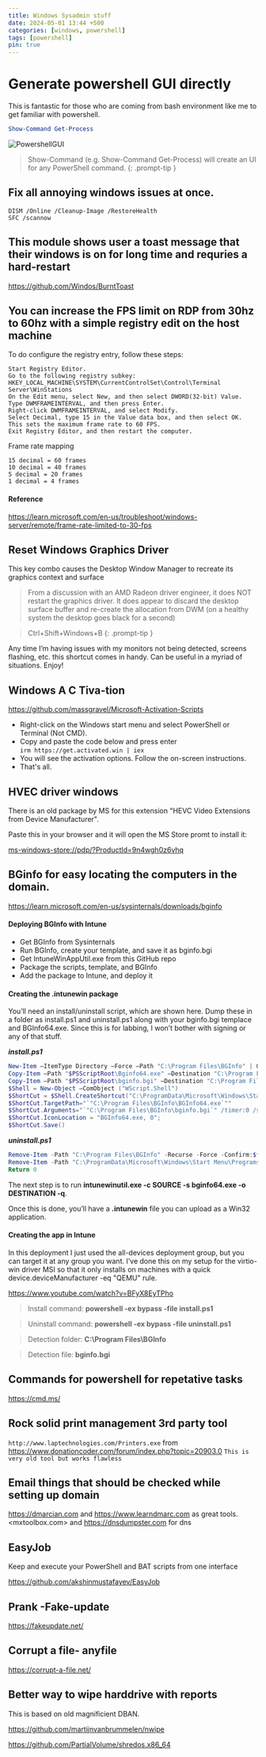 ```yaml
---
title: Windows Sysadmin stuff
date: 2024-05-01 13:44 +500
categories: [windows, powershell]
tags: [powershell]
pin: true
---
```


# Generate powershell GUI directly 

This is fantastic for those who are coming from bash environment like me to get familiar with powershell.

```powershell
Show-Command Get-Process
```
![PowershellGUI](/assets/powershellgui.webp)

> Show-Command <any cmdlet> (e.g. Show-Command Get-Process) will create an UI for any PowerShell command.
{: .prompt-tip }


## Fix all annoying windows issues at once.

```
DISM /Online /Cleanup-Image /RestoreHealth
SFC /scannow
```

## This module shows user a toast message that their windows is on for long time and requries a hard-restart

<https://github.com/Windos/BurntToast>


## You can increase the FPS limit on RDP from 30hz to 60hz with a simple registry edit on the host machine

To do configure the registry entry, follow these steps:

    Start Registry Editor.
    Go to the following registry subkey:
    HKEY_LOCAL_MACHINE\SYSTEM\CurrentControlSet\Control\Terminal Server\WinStations
    On the Edit menu, select New, and then select DWORD(32-bit) Value.
    Type DWMFRAMEINTERVAL, and then press Enter.
    Right-click DWMFRAMEINTERVAL, and select Modify.
    Select Decimal, type 15 in the Value data box, and then select OK. This sets the maximum frame rate to 60 FPS.
    Exit Registry Editor, and then restart the computer.

Frame rate mapping

    15 decimal = 60 frames
    10 decimal = 40 frames
    5 decimal = 20 frames
    1 decimal = 4 frames
#### Reference

<https://learn.microsoft.com/en-us/troubleshoot/windows-server/remote/frame-rate-limited-to-30-fps>

## Reset Windows Graphics Driver

This key combo causes the Desktop Window Manager to recreate its graphics context and surface

>  From a discussion with an AMD Radeon driver engineer, it does NOT restart the graphics driver. It does appear to discard the desktop surface buffer and re-create the allocation from DWM (on a healthy system the desktop goes black for a second)

> Ctrl+Shift+Windows+B
{: .prompt-tip }

Any time I’m having issues with my monitors not being detected, screens flashing, etc. this shortcut comes in handy. Can be useful in a myriad of situations. Enjoy! 

## Windows A C Tiva-tion

<https://github.com/massgravel/Microsoft-Activation-Scripts>

-   Right-click on the Windows start menu and select PowerShell or Terminal (Not CMD).
-   Copy and paste the code below and press enter  
`irm https://get.activated.win | iex`  
-   You will see the activation options. Follow the on-screen instructions.
-   That's all.


## HVEC driver windows

There is an old package by MS for this extension "HEVC Video Extensions from Device Manufacturer".

Paste this in your browser and it will open the MS Store promt to install it:

<ms-windows-store://pdp/?ProductId=9n4wgh0z6vhq>


## BGinfo for easy locating the computers in the domain.

<https://learn.microsoft.com/en-us/sysinternals/downloads/bginfo>

#### Deploying BGInfo with Intune

* Get BGInfo from Sysinternals
* Run BGInfo, create your template, and save it as bginfo.bgi
* Get IntuneWinAppUtil.exe from this GitHub repo
* Package the scripts, template, and BGInfo
* Add the package to Intune, and deploy it

#### Creating the .intunewin package

You’ll need an install/uninstall script, which are shown here. Dump these in a folder as install.ps1 and uninstall.ps1 along with your bginfo.bgi templace and BGInfo64.exe. Since this is for labbing, I won’t bother with signing or any of that stuff.

***install.ps1***
```powershell
New-Item –ItemType Directory –Force –Path "C:\Program Files\BGInfo" | Out-Null 
Copy-Item –Path "$PSScriptRoot\Bginfo64.exe" –Destination "C:\Program Files\BGInfo\BGInfo64.exe" 
Copy-Item –Path "$PSScriptRoot\bginfo.bgi" –Destination "C:\Program Files\BGInfo\bginfo.bgi"
$Shell = New-Object –ComObject ("WScript.Shell")
$ShortCut = $Shell.CreateShortcut("C:\ProgramData\Microsoft\Windows\Start Menu\Programs\StartUp\BGInfo.lnk")
$ShortCut.TargetPath="`"C:\Program Files\BGInfo\BGInfo64.exe`""
$ShortCut.Arguments="`"C:\Program Files\BGInfo\bginfo.bgi`" /timer:0 /silent /nolicprompt"
$ShortCut.IconLocation = "BGInfo64.exe, 0";
$ShortCut.Save()
```

***uninstall.ps1***
```powershell
Remove-Item -Path "C:\Program Files\BGInfo" -Recurse -Force -Confirm:$false
Remove-Item -Path "C:\ProgramData\Microsoft\Windows\Start Menu\Programs\Startup\BGInfo.lnk" -Force -Confirm:$false
Return 0
```

The next step is to run **intunewinutil.exe -c SOURCE -s bginfo64.exe -o DESTINATION -q**. 

Once this is done, you’ll have a **.intunewin** file you can upload as a Win32 application.

#### Creating the app in Intune

In this deployment I just used the all-devices deployment group, but you can target it at any group you want. I’ve done this on my setup for the virtio-win driver MSI so that it only installs on machines with a quick device.deviceManufacturer -eq "QEMU" rule.

<https://www.youtube.com/watch?v=BFyX8EyTPho>

> Install command: 	**powershell -ex bypass -file install.ps1**

> Uninstall command: 	**powershell -ex bypass -file uninstall.ps1**

> Detection folder: 	**C:\Program Files\BGInfo**

> Detection file: 	**bginfo.bgi**

## Commands for powershell for repetative tasks

<https://cmd.ms/>

## Rock solid print management 3rd party tool

`http://www.laptechnologies.com/Printers.exe` from <https://www.donationcoder.com/forum/index.php?topic=20903.0> `This is very old tool but works flawless`


## Email things that should be checked while setting up domain 

<https://dmarcian.com> and <https://www.learndmarc.com> as great tools. 
<mxtoolbox.com> and <https://dnsdumpster.com> for dns 

## EasyJob

Keep and execute your PowerShell and BAT scripts from one interface

<https://github.com/akshinmustafayev/EasyJob>

## Prank -Fake-update

<https://fakeupdate.net/>


## Corrupt a file- anyfile

<https://corrupt-a-file.net/>


## Better way to wipe harddrive with reports

This is based on old magnificient DBAN.

<https://github.com/martijnvanbrummelen/nwipe>

<https://github.com/PartialVolume/shredos.x86_64>

